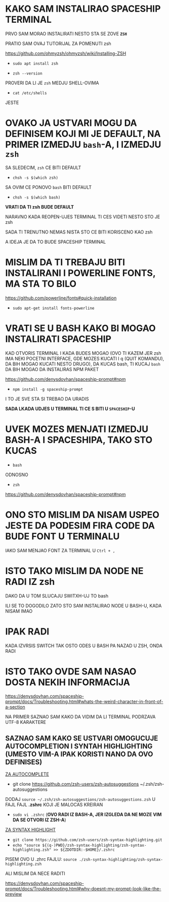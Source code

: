 # KAKO SAM INSTALIRAO SPACESHIP TERMINAL

PRVO SAM MORAO INSTALIRATI NESTO STA SE ZOVE **`ZSH`**

PRATIO SAM OVAJ TUTORIJAL ZA POMENUTI zsh

<https://github.com/ohmyzsh/ohmyzsh/wiki/Installing-ZSH>

- `sudo apt install zsh`

- `zsh --version`

PROVERI DA LI JE `zsh` MEDJU SHELL-OVIMA

- `cat /etc/shells`

JESTE

# OVAKO JA USTVARI MOGU DA DEFINISEM KOJI MI JE DEFAULT, NA PRIMER IZMEDJU `bash`-A, I IZMEDJU `zsh`

SA SLEDECIM, `zsh` CE BITI DEFAULT

- `chsh -s $(which zsh)`

SA OVIM CE PONOVO `bash` BITI DEFAULT

- `chsh -s $(which bash)`

**VRATI DA TI zsh BUDE DEFAULT**

NARAVNO KADA REOPEN-UJES TERMINAL TI CES VIDETI NESTO STO JE zsh

SADA TI TRENUTNO NEMAS NISTA STO CE BITI KORISCENO KAO zsh

A IDEJA JE DA TO BUDE SPACESHIP TERMINAL

# MISLIM DA TI TREBAJU BITI INSTALIRANI I POWERLINE FONTS, MA STA TO BILO

<https://github.com/powerline/fonts#quick-installation>

- `sudo apt-get install fonts-powerline`

# VRATI SE U BASH KAKO BI MOGAO INSTALIRATI SPACESHIP

KAD OTVORIS TERMINAL I KADA BUDES MOGAO (OVO TI KAZEM JER zsh IMA NEKI POCETNI INTERFACE, GDE MOZES KUCATI I q (QUIT KOMANDU), DA BIH MOGAO KUCATI NESTO DRUGO), DA KUCAS bash, TI KUCAJ `bash` DA BIH MOGAO DA INSTALIRAS NPM PAKET

<https://github.com/denysdovhan/spaceship-prompt#npm>

- `npm install -g spaceship-prompt`

I TO JE SVE STA SI TREBAO DA URADIS

**SADA LKADA UDJES U TERMINAL TI CE S BITI U `SPACESHIP`-U**

# UVEK MOZES MENJATI IZMEDJU BASH-A I SPACESHIPA, TAKO STO KUCAS

- `bash`

ODNOSNO

- `zsh`

<https://github.com/denysdovhan/spaceship-prompt#npm>

# ONO STO MISLIM DA NISAM USPEO JESTE DA PODESIM FIRA CODE DA BUDE FONT U TERMINALU

IAKO SAM MENJAO FONT ZA TERMINAL U `Ctrl + ,`

# ISTO TAKO MISLIM DA NODE NE RADI IZ zsh

DAKO DA U TOM SLUCAJU SWITXH-UJ TO bash

ILI SE TO DOGODILO ZATO STO SAM INSTALIRAO NODE U BASH-U, KADA NISAM IMAO

# IPAK RADI

KADA IZVRSIS SWITCH TAK OSTO ODES U BASH PA NAZAD U ZSH, ONDA RADI

# ISTO TAKO OVDE SAM NASAO DOSTA NEKIH INFORMACIJA

<https://denysdovhan.com/spaceship-prompt/docs/Troubleshooting.html#whats-the-weird-character-in-front-of-a-section>

NA PRIMER SAZNAO SAM KAKO DA VIDIM DA LI TERMINAL PODRZAVA UTF-8 KARAKTERE

## SAZNAO SAM KAKO SE USTVARI OMOGUCUJE AUTOCOMPLETION I SYNTAH HIGHLIGHTING (UMESTO VIM-A IPAK KORISTI NANO DA OVO DEFINISES)

[ZA AUTOCOMPLETE](https://github.com/zsh-users/zsh-autosuggestions/blob/master/INSTALL.md#manual-git-clone)

- git clone https://github.com/zsh-users/zsh-autosuggestions ~/.zsh/zsh-autosuggestions

DODAJ `source ~/.zsh/zsh-autosuggestions/zsh-autosuggestions.zsh` U FAJL FAJL **.zshrc** KOJI JE MALOCAS KREIRAN

- `sudo vi .zshrc` (**OVO RADI IZ BASH-A, JER IZGLEDA DA NE MOZE VIM DA SE OTVORI IZ ZSH-A**)

[ZA SYNTAX HIGHLIGHT](https://github.com/zsh-users/zsh-syntax-highlighting/blob/master/INSTALL.md#in-your-zshrc)

- `git clone https://github.com/zsh-users/zsh-syntax-highlighting.git`
- `echo "source ${(q-)PWD}/zsh-syntax-highlighting/zsh-syntax-highlighting.zsh" >> ${ZDOTDIR:-$HOME}/.zshrc`

PISEM OVO U .zhrc FAJLU: `source ./zsh-syntax-highlighting/zsh-syntax-highlighting.zsh`

ALI MISLIM DA NECE RADITI

<https://denysdovhan.com/spaceship-prompt/docs/Troubleshooting.html#why-doesnt-my-prompt-look-like-the-preview>
